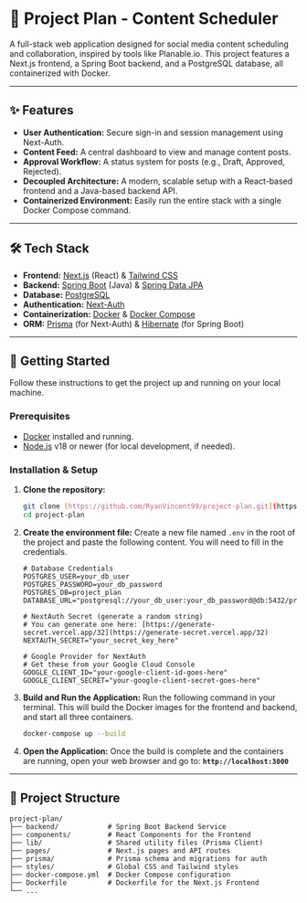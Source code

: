 # 🚀 Project Plan - Content Scheduler

A full-stack web application designed for social media content scheduling and collaboration, inspired by tools like Planable.io. This project features a Next.js frontend, a Spring Boot backend, and a PostgreSQL database, all containerized with Docker.

---

## ✨ Features

* **User Authentication:** Secure sign-in and session management using Next-Auth.
* **Content Feed:** A central dashboard to view and manage content posts.
* **Approval Workflow:** A status system for posts (e.g., Draft, Approved, Rejected).
* **Decoupled Architecture:** A modern, scalable setup with a React-based frontend and a Java-based backend API.
* **Containerized Environment:** Easily run the entire stack with a single Docker Compose command.

---

## 🛠️ Tech Stack

* **Frontend:** [Next.js](https://nextjs.org/) (React) & [Tailwind CSS](https://tailwindcss.com/)
* **Backend:** [Spring Boot](https://spring.io/projects/spring-boot) (Java) & [Spring Data JPA](https://spring.io/projects/spring-data-jpa)
* **Database:** [PostgreSQL](https://www.postgresql.org/)
* **Authentication:** [Next-Auth](https://next-auth.js.org/)
* **Containerization:** [Docker](https://www.docker.com/) & [Docker Compose](https://docs.docker.com/compose/)
* **ORM:** [Prisma](https://www.prisma.io/) (for Next-Auth) & [Hibernate](https://hibernate.org/) (for Spring Boot)

---

## 🏁 Getting Started

Follow these instructions to get the project up and running on your local machine.

### Prerequisites

* [Docker](https://www.docker.com/products/docker-desktop/) installed and running.
* [Node.js](https://nodejs.org/en/) v18 or newer (for local development, if needed).

### Installation & Setup

1.  **Clone the repository:**
    ```bash
    git clone [https://github.com/RyanVincent99/project-plan.git](https://github.com/RyanVincent99/project-plan.git)
    cd project-plan
    ```

2.  **Create the environment file:**
    Create a new file named `.env` in the root of the project and paste the following content. You will need to fill in the credentials.

    ```.env
    # Database Credentials
    POSTGRES_USER=your_db_user
    POSTGRES_PASSWORD=your_db_password
    POSTGRES_DB=project_plan
    DATABASE_URL="postgresql://your_db_user:your_db_password@db:5432/project_plan"

    # NextAuth Secret (generate a random string)
    # You can generate one here: [https://generate-secret.vercel.app/32](https://generate-secret.vercel.app/32)
    NEXTAUTH_SECRET="your_secret_key_here"

    # Google Provider for NextAuth
    # Get these from your Google Cloud Console
    GOOGLE_CLIENT_ID="your-google-client-id-goes-here"
    GOOGLE_CLIENT_SECRET="your-google-client-secret-goes-here"
    ```

3.  **Build and Run the Application:**
    Run the following command in your terminal. This will build the Docker images for the frontend and backend, and start all three containers.

    ```bash
    docker-compose up --build
    ```

4.  **Open the Application:**
    Once the build is complete and the containers are running, open your web browser and go to:
    **`http://localhost:3000`**

---

## 📂 Project Structure

```
project-plan/
├── backend/            # Spring Boot Backend Service
├── components/         # React Components for the Frontend
├── lib/                # Shared utility files (Prisma Client)
├── pages/              # Next.js pages and API routes
├── prisma/             # Prisma schema and migrations for auth
├── styles/             # Global CSS and Tailwind styles
├── docker-compose.yml  # Docker Compose configuration
├── Dockerfile          # Dockerfile for the Next.js Frontend
└── ...
```